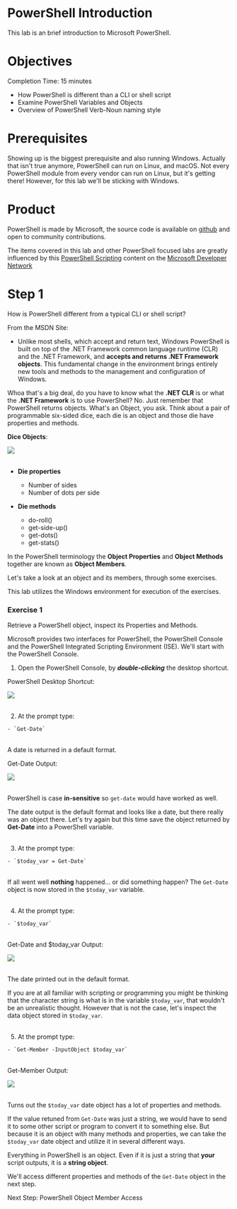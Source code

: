 # PowerShell Introduction

This lab is an brief introduction to Microsoft PowerShell.

# Objectives

Completion Time: 15 minutes

  - How PowerShell is different than a CLI or shell script
  - Examine PowerShell Variables and Objects
  - Overview of PowerShell Verb-Noun naming style

# Prerequisites

Showing up is the biggest prerequisite and also running Windows. Actually that isn't true anymore, PowerShell can run on Linux, and macOS. Not every PowerShell module from every vendor can run on Linux, but it's getting there! However, for this lab we'll be sticking with Windows.

# Product

PowerShell is made by Microsoft, the source code is available on [github](https://github.com/powershell/powershell) and open to community contributions.

The items covered in this lab and other PowerShell focused labs are greatly influenced by this [PowerShell Scripting](https://msdn.microsoft.com/en-us/powershell/scripting/powershell-scripting) content on the [Microsoft Developer Network](https://msdn.microsoft.com/en-us/default.aspx)

# Step 1

How is PowerShell different from a typical CLI or shell script?

From the MSDN Site:

  - Unlike most shells, which accept and return text, Windows PowerShell is built on top of the .NET Framework common language runtime (CLR) and the .NET Framework, and **accepts and returns .NET Framework objects**. This fundamental change in the environment brings entirely new tools and methods to the management and configuration of Windows.

Whoa that's a big deal, do you have to know what the **.NET CLR** is or what the **.NET Framework** is to use PowerShell? No. Just remember that PowerShell returns objects. What's an Object, you ask. Think about a pair of programmable six-sided dice, each die is an object and those die have properties and methods.

**Dice Objects**:

<!--![](assets/images/image-01.jpg)<br/><br/>-->

![](/posts/files/dne-dcip-introduction-to-powershell-introduction-v01/assets/images/image-01.jpg)<br/><br/>

- **Die properties**
  - Number of sides
  - Number of dots per side

- **Die methods**
  - do-roll()
  - get-side-up()
  - get-dots()
  - get-stats()

In the PowerShell terminology the **Object Properties** and **Object Methods** together are known as **Object Members**.

Let's take a look at an object and its members, through some exercises.

This lab utilizes the Windows environment for execution of the exercises.

### Exercise 1

Retrieve a PowerShell object, inspect its Properties and Methods.

Microsoft provides two interfaces for PowerShell, the PowerShell Console and the PowerShell Integrated Scripting Environment (ISE). We'll start with the PowerShell Console.

  1. Open the PowerShell Console, by ***double-clicking*** the desktop shortcut.

  PowerShell Desktop Shortcut:

  <!--![](assets/images/image-02.jpg)<br/><br/>-->

  ![](/posts/files/dne-dcip-introduction-to-powershell-introduction-v01/assets/images/image-02.jpg)<br/><br/>

  2. At the prompt type:

    - `Get-Date`

  </br>A date is returned in a default format.

  Get-Date Output:

  <!--![](assets/images/image-03.jpg)<br/><br/>-->

  ![](/posts/files/dne-dcip-introduction-to-powershell-introduction-v01/assets/images/image-03.jpg)<br/><br/>

  PowerShell is case **in-sensitive** so `get-date` would have worked as well.

  The date output is the default format and looks like a date, but there really was an object there. Let's try again but this time save the object returned by **Get-Date** into a PowerShell variable.<br/><br/>

  3. At the prompt type:

    - `$today_var = Get-Date`

  </br>If all went well **nothing** happened... or did something happen? The `Get-Date` object is now stored in the `$today_var` variable.<br/><br/>

  4. At the prompt type:

    - `$today_var`

  <br>Get-Date and $today_var Output:

  <!--![](assets/images/image-04.jpg)<br/><br/>-->

  ![](/posts/files/dne-dcip-introduction-to-powershell-introduction-v01/assets/images/image-04.jpg)<br/><br/>

  The date printed out in the default format.

  If you are at all familiar with scripting or programming you might be thinking that the character string is what is in the variable `$today_var`, that wouldn't be an unrealistic thought. However that is not the case, let's inspect the data object stored in `$today_var`.<br/><br/>

  5. At the prompt type:

    - `Get-Member -InputObject $today_var`

  </br>Get-Member Output:

  <!--![](assets/images/image-05.jpg)<br/><br/>-->

  ![](/posts/files/dne-dcip-introduction-to-powershell-introduction-v01/assets/images/image-05.jpg)<br/><br/>

  Turns out the `$today_var` date object has a lot of properties and methods.

  If the value retuned from `Get-Date` was just a string, we would have to send it to some other script or program to convert it to something else. But because it is an object with many methods and properties, we can take the `$today_var` date object and utilize it in several different ways.

  Everything in PowerShell is an object. Even if it is just a string that **your** script outputs, it is a **string object**.

  We'll access different properties and methods of the `Get-Date` object in the next step.

  Next Step: PowerShell Object Member Access
